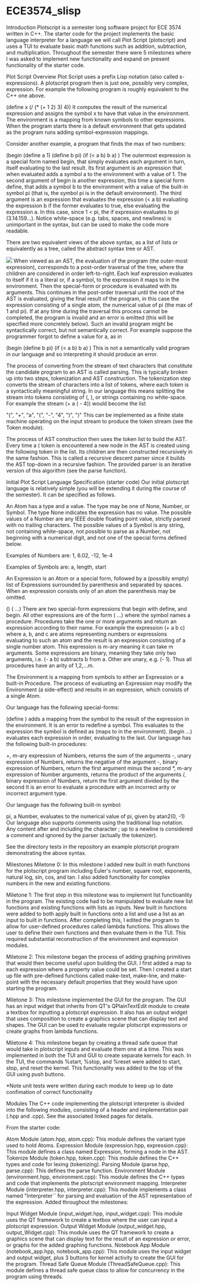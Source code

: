 # ECE3574_slisp

Introduction
Plotscript is a semester long software project for ECE 3574 written in C++. The starter code for the project implements the basic language interpreter for a language we will call Plot Script (plotscript) and uses a TUI to evaluate basic math functions such as addition, subtraction, and multiplication. Throughout the semester there were 5 milestones where I was asked to implement new functionality and expand on present functionality of the starter code.

Plot Script Overview
Plot Script uses a prefix Lisp notation (also called s-expressions). A plotscript program then is just one, possibly very complex, expression. For example the following program is roughly equivalent to the C++ one above.

(define x (/  (* (+ 1 2) 3) 4))
It computes the result of the numerical expression and assigns the symbol x to have that value in the environment. The environment is a mapping from known symbols to other expressions. When the program starts there is a default environment that gets updated as the program runs adding symbol-expression mappings.

Consider another example, a program that finds the max of two numbers:

(begin
 (define a 1)
 (define b pi)
 (if (< a b) b a)
 )
The outermost expression is a special form named begin, that simply evaluates each argument in turn, itself evaluating to the last result. Its first argument is an expression that when evaluated adds a symbol a to the environment with a value of 1. The second argument of begin is another expression, this time a special form define, that adds a symbol b to the environment with a value of the built-in symbol pi (that is, the symbol pi is in the default environment). The third argument is an expression that evaluates the expression (< a b) evaluating the expression b if the former evaluates to true, else evaluating the expression a. In this case, since 1 < pi, the if expression evaluates to pi (3.14.159...). Notice white-space (e.g. tabs, spaces, and newlines) is unimportant in the syntax, but can be used to make the code more readable.

There are two equivalent views of the above syntax, as a list of lists or equivalently as a tree, called the abstract syntax tree or AST.

![](ast.png)
When viewed as an AST, the evaluation of the program (the outer-most expression), corresponds to a post-order traversal of the tree, where the children are considered in order left-to-right. Each leaf expression evaluates to itself if it is a literal or, if a symbol, to the expression it maps to in the environment. Then the special-form or procedure is evaluated with its arguments. This continues in the post-order traversal until the root of the AST is evaluated, giving the final result of the program, in this case the expression consisting of a single atom, the numerical value of pi (the max of 1 and pi). If at any time during the traversal this process cannot be completed, the program is invalid and an error is emitted (this will be specified more concretely below). Such an invalid program might be syntactically correct, but not semantically correct. For example suppose the programmer forgot to define a value for a, as in

(begin
 (define b pi)
 (if (< a b) b a)
 )
This is not a semantically valid program in our language and so interpreting it should produce an error.

The process of converting from the stream of text characters that constitute the candidate program to an AST is called parsing. This is typically broken up into two steps, tokenization and AST construction. The tokenization step converts the stream of characters into a list of tokens, where each token is a syntactically meaningful string. In our language this means splitting the stream into tokens consisting of (, ), or strings containing no white-space. For example the stream (+ a ( - 4)) would become the list

"(", "+", "a", "(", "-", "4", ")", ")"
This can be implemented as a finite state machine operating on the input stream to produce the token stream (see the Token module).

The process of AST construction then uses the token list to build the AST. Every time a ( token is encountered a new node in the AST is created using the following token in the list. Its children are then constructed recursively in the same fashion. This is called a recursive descent parser since it builds the AST top-down in a recursive fashion. The provided parser is an iterative version of this algorithm (see the parse function).

Initial Plot Script Language Specification (starter code)
Our initial plotscript language is relatively simple (you will be extending it during the course of the semester). It can be specified as follows.

An Atom has a type and a value. The type may be one of None, Number, or Symbol. The type None indicates the expression has no value. The possible values of a Number are any IEEE double floating point value, strictly parsed with no trailing characters. The possible values of a Symbol is any string, not containing white-space, not possible to parse as a Number, not beginning with a numerical digit, and not one of the special forms defined below.

Examples of Numbers are: 1, 6.02, -12, 1e-4

Examples of Symbols are: a, length, start

An Expression is an Atom or a special form, followed by a (possibly empty) list of Expressions surrounded by parenthesis and separated by spaces. When an expression consists only of an atom the parenthesis may be omitted.

<atom>
(<atom>)
(<atom> <expression> <expression> ...)
There are two special-form expressions that begin with define, and begin. All other expressions are of the form (<symbol> <expression> <expression> ...) where the symbol names a procedure. Procedures take the one or more arguments and return an expression according to their name. For example the expression (+ a b c) where a, b, and c are atoms representing numbers or expressions evaluating to such an atom and the result is an expression consisting of a single number atom. This expression is m-ary meaning it can take m arguments. Some expressions are binary, meaning they take only two arguments, i.e. (- a b) subtracts b from a. Other are unary, e.g. (- 1). Thus all procedures have an arity of 1,2,...m.

The Environment is a mapping from symbols to either an Expression or a built-in Procedure. The process of evaluating an Expression may modify the Environment (a side-effect) and results in an expression, which consists of a single Atom.

Our language has the following special-forms:

(define <symbol> <expression>) adds a mapping from the symbol to the result of the expression in the environment. It is an error to redefine a symbol. This evaluates to the expression the symbol is defined as (maps to in the environment).
(begin <expression> <expression> ...) evaluates each expression in order, evaluating to the last.
Our language has the following built-in procedures:

+, m-ary expression of Numbers, returns the sum of the arguments
-, unary expression of Numbers, returns the negative of the argument
-, binary expression of Numbers, return the first argument minus the second
*, m-ary expression of Number arguments, returns the product of the arguments
/, binary expression of Numbers, return the first argument divided by the second
It is an error to evaluate a procedure with an incorrect arity or incorrect argument type.

Our language has the following built-in symbol:

pi, a Number, evaluates to the numerical value of pi, given by atan2(0, -1)
Our language also supports comments using the traditional lisp notation. Any content after and including the character ; up to a newline is considered a comment and ignored by the parser (actually the tokenizer).

See the directory tests in the repository an example plotscript program demonstrating the above syntax.

Milestones
Miletone 0: In this milestone I added new built in math functions for the plotscript program including Euler's number, square root, exponents, natural log, sin, cos, and tan. I also added functionality for complex numbers in the new and existing functions.

Miletone 1: The first step in this milestone was to implement list functioanlity in the program. The existing code had to be manipulated to evaluate new list functions and existing functions with lists as inputs. New built in functions were added to both apply built in functions onto a list and use a list as an input to built in functions. After completing this, I edited the program to allow for user-defined procedures called lambda functions. This allows the user to define their own functions and then evaluate them in the TUI. This required substantial reconstruction of the environment and expression modules.

Miletone 2: This milestone began the process of adding graphing primitives that would then become useful upon building the GUI. I first added a map to each expression where a property value could be set. Then I created a start up file with pre-defined functions called make-text, make-line, and make-point with the necessary default properties that they would have upon starting the program.

Miletone 3: This milestone implemented the GUI for the program. The GUI has an input widget that inherits from QT's QPlainTextEdit module to create a textbox for inputting a plotscript expression. It also has an output widget that uses composition to create a graphics scene that can display text and shapes. The GUI can be used to evaluate regular plotscript expressions or create graphs from lambda functions.

Miletone 4: This milestone began by creating a thread safe queue that would take in plotscript inputs and evaluate them one at a time. This was implemented in both the TUI and GUI to create separate kernels for each. In the TUI, the commands %start, %stop, and %reset were added to start, stop, and reset the kernel. This functionality was added to the top of the GUI using push buttons.

*Note unit tests were written during each module to keep up to date confimation of correct functionality

Modules
The C++ code implementing the plotscript interpreter is divided into the following modules, consisting of a header and implementation pair (.hpp and .cpp). See the associated linked pages for details.

From the starter code:

Atom Module (atom.hpp, atom.cpp): This module defines the variant type used to hold Atoms.
Expression Module (expression.hpp, expression.cpp): This module defines a class named Expression, forming a node in the AST.
Tokenize Module (token.hpp, token.cpp): This module defines the C++ types and code for lexing (tokenizing).
Parsing Module (parse.hpp, parse.cpp): This defines the parse function.
Environment Module (environment.hpp, environment.cpp): This module defines the C++ types and code that implements the plotscript environment mapping.
Interpreter Module (interpreter.hpp, interpreter.cpp): This module implements a class named "Interpreter`` for parsing and evaluation of the AST representation of the expression.
Added throughout the milestones:

Input Widget Module (input_widget.hpp, input_widget.cpp): This module uses the QT framework to create a textbox where the user can input a plotscript expression.
Output Widget Module (output_widget.hpp, output_Widget.cpp): This module uses the QT framework to create a graphics scene that can display text for the result of an expression or error, or graphs for the added graphing functions.
Notebook App Module (notebook_app.hpp, notebook_app.cpp): This module uses the input widget and output widget, plus 3 buttons for kernel activity to create the GUI for the program.
Thread Safe Queue Module (ThreadSafeQueue.cpp): This module defines a thread safe queue class to allow for concurrency in the program using threads.
